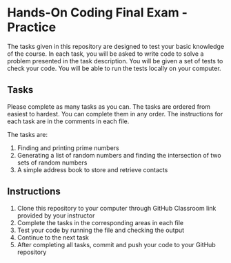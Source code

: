 # Hands-On Coding Final Exam - Practice

The tasks given in this repository are designed to test your basic knowledge of the course. In each task, you will be asked to write code to solve a problem presented in the task description. You will be given a set of tests to check your code. You will be able to run the tests locally on your computer.

## Tasks

Please complete as many tasks as you can. The tasks are ordered from easiest to hardest. You can complete them in any order. The instructions for each task are in the comments in each file.

The tasks are:

1. Finding and printing prime numbers
2. Generating a list of random numbers and finding the intersection of two sets of random numbers
3. A simple address book to store and retrieve contacts

## Instructions

1. Clone this repository to your computer through GitHub Classroom link provided by your instructor
2. Complete the tasks in the corresponding areas in each file
3. Test your code by running the file and checking the output
4. Continue to the next task
5. After completing all tasks, commit and push your code to your GitHub repository